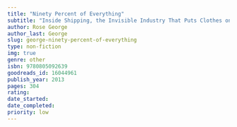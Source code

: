 ```yaml
---
title: "Ninety Percent of Everything"
subtitle: "Inside Shipping, the Invisible Industry That Puts Clothes on Your Back, Gas in Your Car, and Food on Your Plate"
author: Rose George
author_last: George
slug: george-ninety-percent-of-everything
type: non-fiction
img: true
genre: other
isbn: 9780805092639
goodreads_id: 16044961
publish_year: 2013
pages: 304
rating: 
date_started:
date_completed:
priority: low
---
```

